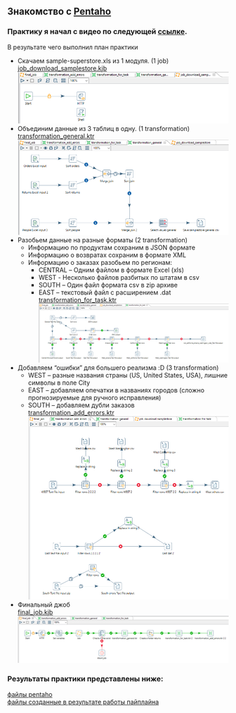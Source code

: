 ## Знакомство с [Pentaho](https://www.hitachivantara.com/en-us/products/pentaho-plus-platform/data-integration-analytics/pentaho-community-edition.html)

### Практику я начал с видео по следующей [ссылке](https://www.youtube.com/watch?v=K3X9wIC0jO8).  
В результате чего выполнил план практики

- Скачаем sample-superstore.xls из 1 модуля. (1 job)  
[job_download_samplestore.kjb](sources%2Fintroduction_pentaho%2Fmy_files%2Fjob_download_samplestore.kjb)  
![job_download_samplestore.png](sources%2Fjpg%2Fjob_download_samplestore.png)
- Объединим данные из 3 таблиц в одну. (1 transformation)  
  [transformation_general.ktr](sources%2Fintroduction_pentaho%2Fmy_files%2Ftransformation_general.ktr)  
  ![transformation_general.png](sources%2Fjpg%2Ftransformation_general.png)
- Разобьем данные на разные форматы   (2 transformation)
  - Информацию по продуктам сохраним в JSON формате
  - Информацию о возвратах сохраним в формате XML
  - Информацию о заказах разобьем по регионам:
    - CENTRAL – Одним файлом в формате Excel (xls)
    - WEST -  Несколько  файлов разбитых по штатам в csv
    - SOUTH – Один файл формата csv в zip архиве
    - EAST – текстовый файл с расширением .dat  
[transformation_for_task.ktr](sources%2Fintroduction_pentaho%2Fmy_files%2Ftransformation_for_task.ktr)  
![transformation_for_task.png](sources%2Fjpg%2Ftransformation_for_task.png)  
- Добавляем “ошибки” для большего реализма :D (3 transformation)
    - WEST – разные названия страны (US, United States, USA), лишние символы в поле City
    - EAST – добавляем опечатки в названиях городов (сложно прогнозируемые для ручного исправления)
    - SOUTH – добавляем дубли заказов  
[transformation_add_errors.ktr](sources%2Fintroduction_pentaho%2Fmy_files%2Ftransformation_add_errors.ktr)  
![transformation_add_errors.png](sources%2Fjpg%2Ftransformation_add_errors.png)
- Финальный джоб  
[final_job.kjb](sources%2Fintroduction_pentaho%2Fmy_files%2Ffinal_job.kjb)  
![final_job.png](sources%2Fjpg%2Ffinal_job.png)
### Результаты практики представлены ниже:
[файлы pentaho]([my_files](sources%2Fintroduction_pentaho%2Fmy_files))    
[файлы созданные в результате работы пайплайна]([temp](sources%2Ftemp))